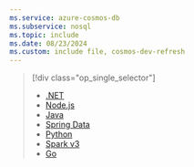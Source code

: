 ```yaml
---
ms.service: azure-cosmos-db
ms.subservice: nosql
ms.topic: include
ms.date: 08/23/2024
ms.custom: include file, cosmos-dev-refresh
---
```


> [!div class="op_single_selector"]
>
> - [.NET](../quickstart-dotnet.md)
> - [Node.js](../quickstart-nodejs.md)
> - [Java](../quickstart-java.md)
> - [Spring Data](../quickstart-java-spring-data.md)
> - [Python](../quickstart-python.md)
> - [Spark v3](../quickstart-spark.md)
> - [Go](../quickstart-go.md)
>